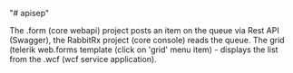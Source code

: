"# apisep" 

The .form (core webapi) project posts an item on the queue via Rest API (Swagger), the RabbitRx project (core console) reads the queue. The grid (telerik web.forms template (click on 'grid' menu item) - displays the list from the .wcf (wcf service application).

